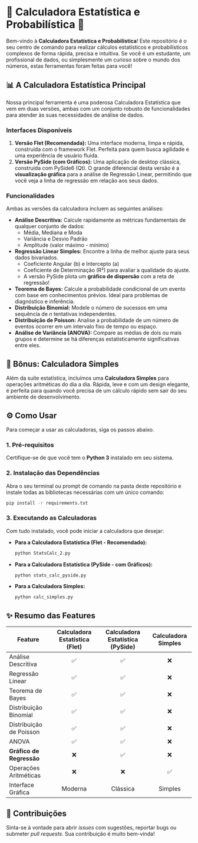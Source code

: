 # 🚀 Calculadora Estatística e Probabilística 🚀

Bem-vindo à **Calculadora Estatística e Probabilística**! Este repositório é o seu centro de comando para realizar cálculos estatísticos e probabilísticos complexos de forma rápida, precisa e intuitiva. Se você é um estudante, um profissional de dados, ou simplesmente um curioso sobre o mundo dos números, estas ferramentas foram feitas para você!

## 📊 A Calculadora Estatística Principal

Nossa principal ferramenta é uma poderosa Calculadora Estatística que vem em duas versões, ambas com um conjunto robusto de funcionalidades para atender às suas necessidades de análise de dados.

### Interfaces Disponíveis

1.  **Versão Flet (Recomendada):** Uma interface moderna, limpa e rápida, construída com o framework Flet. Perfeita para quem busca agilidade e uma experiência de usuário fluida.
2.  **Versão PySide (com Gráficos):** Uma aplicação de desktop clássica, construída com PySide6 (Qt). O grande diferencial desta versão é a **visualização gráfica** para a análise de Regressão Linear, permitindo que você veja a linha de regressão em relação aos seus dados.

### Funcionalidades

Ambas as versões da calculadora incluem as seguintes análises:

*   **Análise Descritiva:** Calcule rapidamente as métricas fundamentais de qualquer conjunto de dados:
    *   Média, Mediana e Moda
    *   Variância e Desvio Padrão
    *   Amplitude (valor máximo - mínimo)
*   **Regressão Linear Simples:** Encontre a linha de melhor ajuste para seus dados bivariados.
    *   Coeficiente Angular (b) e Intercepto (a)
    *   Coeficiente de Determinação (R²) para avaliar a qualidade do ajuste.
    *   A versão PySide plota um **gráfico de dispersão** com a reta de regressão!
*   **Teorema de Bayes:** Calcule a probabilidade condicional de um evento com base em conhecimentos prévios. Ideal para problemas de diagnóstico e inferência.
*   **Distribuição Binomial:** Modele o número de sucessos em uma sequência de *n* tentativas independentes.
*   **Distribuição de Poisson:** Analise a probabilidade de um número de eventos ocorrer em um intervalo fixo de tempo ou espaço.
*   **Análise de Variância (ANOVA):** Compare as médias de dois ou mais grupos e determine se há diferenças estatisticamente significativas entre eles.

## 🔢 Bônus: Calculadora Simples

Além da suíte estatística, incluímos uma **Calculadora Simples** para operações aritméticas do dia a dia. Rápida, leve e com um design elegante, é perfeita para quando você precisa de um cálculo rápido sem sair do seu ambiente de desenvolvimento.

## ⚙️ Como Usar

Para começar a usar as calculadoras, siga os passos abaixo.

### 1. Pré-requisitos

Certifique-se de que você tem o **Python 3** instalado em seu sistema.

### 2. Instalação das Dependências

Abra o seu terminal ou prompt de comando na pasta deste repositório e instale todas as bibliotecas necessárias com um único comando:

```bash
pip install -r requirements.txt
```

### 3. Executando as Calculadoras

Com tudo instalado, você pode iniciar a calculadora que desejar:

*   **Para a Calculadora Estatística (Flet - Recomendado):**
    ```bash
    python StatsCalc_2.py
    ```

*   **Para a Calculadora Estatística (PySide - com Gráficos):**
    ```bash
    python stats_calc_pyside.py
    ```

*   **Para a Calculadora Simples:**
    ```bash
    python calc_simples.py
    ```

## ✨ Resumo das Features

| Feature                 | Calculadora Estatística (Flet) | Calculadora Estatística (PySide) | Calculadora Simples |
| ----------------------- | :----------------------------: | :------------------------------: | :-----------------: |
| Análise Descritiva      |               ✅               |                ✅                |          ❌         |
| Regressão Linear        |               ✅               |                ✅                |          ❌         |
| Teorema de Bayes        |               ✅               |                ✅                |          ❌         |
| Distribuição Binomial   |               ✅               |                ✅                |          ❌         |
| Distribuição de Poisson |               ✅               |                ✅                |          ❌         |
| ANOVA                   |               ✅               |                ✅                |          ❌         |
| **Gráfico de Regressão**  |               ❌               |                ✅                |          ❌         |
| Operações Aritméticas   |               ❌               |                ❌                |          ✅         |
| Interface Gráfica       |             Moderna            |             Clássica             |       Simples       |

## 🤝 Contribuições

Sinta-se à vontade para abrir *issues* com sugestões, reportar bugs ou submeter *pull requests*. Sua contribuição é muito bem-vinda!
